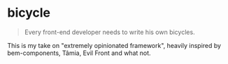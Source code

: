 bicycle
=======

> Every front-end developer needs to write his own bicycles.

This is my take on "extremely opinionated framework", heavily inspired by bem-components, Tâmia, Evil Front and what not.
